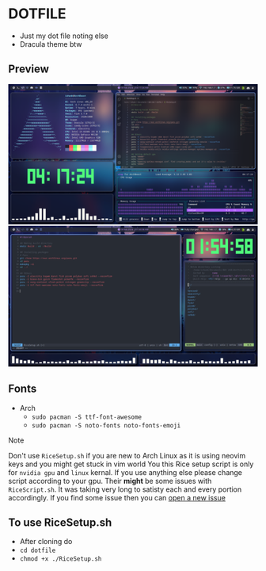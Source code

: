 # DOTFILE
- Just my dot file noting else
- Dracula theme btw

## Preview
![Homeshowcase.png](/Preview/Home%20show%20case.png)
![Working.png](/Preview/Working.png)

## Fonts
- Arch
    - `sudo pacman -S ttf-font-awesome`
    - `sudo pacman -S noto-fonts noto-fonts-emoji`

> [!Note]
> Don't use `RiceSetup.sh` if you are new to Arch Linux as it is using neovim keys and you might get stuck in vim world
> You this Rice setup script is only for `nvidia gpu` and `linux` kernal. If you use anything else please change script according to your gpu.
> Their **might** be some issues with `RiceScript.sh`. It was taking very long to satisty each and every portion accordingly. If you find some issue then you can [open a new issue](https://github.com/BIGBEASTISHANK/dotfile/issues/new)

## To use RiceSetup.sh
- After cloning do
- `cd dotfile`
- `chmod +x ./RiceSetup.sh`

